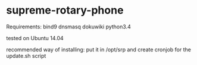 # supreme-rotary-phone

Requirements: bind9 dnsmasq dokuwiki python3.4

tested on Ubuntu 14.04

recommended way of installing: put it in /opt/srp and create cronjob for the update.sh script
